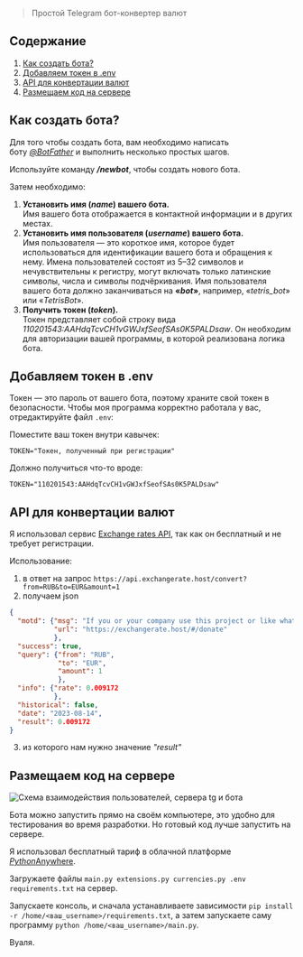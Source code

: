 > Простой Telegram бот-конвертер валют

## Содержание

1. [Как создать бота?](#Как-создать-бота)
1. [Добавляем токен в .env](#Добавляем-токен-в-env)
1. [API для конвертации валют](#API-для-конвертации-валют)
1. [Размещаем код на сервере](#Размещаем-код-на-сервере)

## Как создать бота?

Для того чтобы создать бота, вам необходимо написать боту *[@BotFather](https://t.me/botfather)* и выполнить несколько простых шагов.

Используйте команду ***/newbot***, чтобы создать нового бота.

Затем необходимо:

1. **Установить имя (*name*) вашего бота.**  
    Имя вашего бота отображается в контактной информации и в других местах.
2. **Установить имя пользователя (*username*) вашего бота.**  
    Имя пользователя — это короткое имя, которое будет использоваться для идентификации вашего бота и обращения к нему. Имена пользователей состоят из 5–32 символов и нечувствительны к регистру, могут включать только латинские символы, числа и символы подчёркивания. Имя пользователя вашего бота должно заканчиваться на **«*bot*»**, например, «*tetris_bot*» или «_TetrisBot_».
3. **Получить токен (*token*).**  
    Токен представляет собой строку вида *110201543:AAHdqTcvCH1vGWJxfSeofSAs0K5PALDsaw*. Он необходим для авторизации  вашей программы, в которой реализована логика бота.

## Добавляем токен в .env

Токен — это пароль от вашего бота, поэтому храните свой токен в безопасности. Чтобы моя программа корректно работала у вас, отредактируйте файл `.env`:

Поместите ваш токен внутри кавычек:

```
TOKEN="Токен, полученный при регистрации"
```

Должно получиться что-то вроде:

```
TOKEN="110201543:AAHdqTcvCH1vGWJxfSeofSAs0K5PALDsaw"
```

## API для конвертации валют
Я использовал сервис [Exchange rates API](https://exchangerate.host/), так как он бесплатный и не требует регистрации.

Использование:

1. в ответ на запрос `https://api.exchangerate.host/convert?from=RUB&to=EUR&amount=1`
2. получаем json

``` json
{
  "motd": {"msg": "If you or your company use this project or like what we doing, please consider backing us so we can continue maintaining and evolving this project.",
           "url": "https://exchangerate.host/#/donate"
           },
  "success": true,
  "query": {"from": "RUB",
            "to": "EUR",
            "amount": 1
            },
  "info": {"rate": 0.009172
           },
  "historical": false,
  "date": "2023-08-14",
  "result": 0.009172
}
```

3. из которого нам нужно значение *"result"*

## Размещаем код на сервере

![Схема взаимодействия пользователей, сервера tg и бота](https://optima740.github.io/image/post-2020-09-18/how_it_works.png)

Бота можно запустить прямо на своём компьютере, это удобно для тестирования во время разработки. Но готовый код лучше запустить на сервере.

Я использовал бесплатный тариф в облачной платформе [*Python*Anywhere](https://www.pythonanywhere.com/).

Загружаете файлы `main.py extensions.py currencies.py .env requirements.txt` на сервер.

Запускаете консоль, и сначала устанавливаете зависимости `pip install -r /home/<ваш_username>/requirements.txt`, а затем запускаете саму программу `python /home/<ваш_username>/main.py`.

Вуаля.
